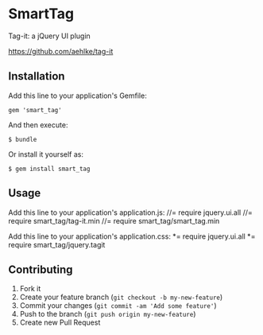 # SmartTag

Tag-it: a jQuery UI plugin

https://github.com/aehlke/tag-it

## Installation

Add this line to your application's Gemfile:

    gem 'smart_tag'

And then execute:

    $ bundle

Or install it yourself as:

    $ gem install smart_tag

## Usage

Add this line to your application's application.js:
    //= require jquery.ui.all
    //= require smart_tag/tag-it.min
    //= require smart_tag/smart_tag.min

Add this line to your application's application.css:
    *= require jquery.ui.all
    *= require smart_tag/jquery.tagit

## Contributing

1. Fork it
2. Create your feature branch (`git checkout -b my-new-feature`)
3. Commit your changes (`git commit -am 'Add some feature'`)
4. Push to the branch (`git push origin my-new-feature`)
5. Create new Pull Request
